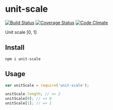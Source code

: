 # unit-scale

[![Build Status](https://travis-ci.org/javiercejudo/unit-scale.svg)](https://travis-ci.org/javiercejudo/unit-scale)
[![Coverage Status](https://coveralls.io/repos/javiercejudo/unit-scale/badge.svg?branch=master)](https://coveralls.io/r/javiercejudo/unit-scale?branch=master)
[![Code Climate](https://codeclimate.com/github/javiercejudo/unit-scale/badges/gpa.svg)](https://codeclimate.com/github/javiercejudo/unit-scale)

Unit scale [0, 1]

## Install

    npm i unit-scale

## Usage

```js
var unitScale = require('unit-scale');

unitScale.length; // => 2
unitScale[0]; // => 0
unitScale[1]; // => 1
```
